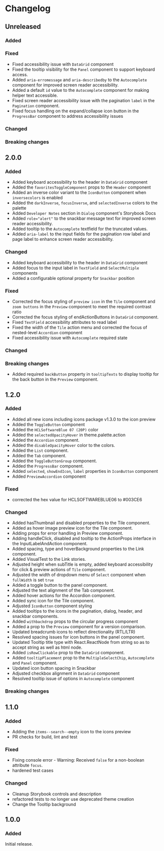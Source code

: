# Changelog

## Unreleased

### Added

### Fixed
- Fixed accessibility issue with `DataGrid` component
- Fixed the tooltip visibility for the `Panel` component to support keyboard access.
- Added `aria-erromessage` and `aria-describedby` to the `Autocomplete` component for improved screen reader accessibility.
- Added a default `id` value to the `Autocomplete` component for making helper text accessible.
- Fixed screen reader accessibility issue with the pagination `label` in the `Pagination` component.
- Fixed focus handling on the expand/collapse icon button in the `ProgressBar` component to address accessibility issues

### Changed

### Breaking changes

## 2.0.0

### Added
- Added keyboard accessibility to the header in `DataGrid` component
- Added the `favoritesToggleComponent` props to the `Header` component
- Added an inverse color variant to the `IconButton` component when `inversecolors` is enabled
- Added the `darkInverse`, `focusInverse`, and `selectedInverse` colors to the palette
- Added `Developer Notes` section in `Dialog` component's Storybook Docs
- Added `role="alert"` to the snackbar message text for improved screen reader accessibility.
- Added tooltip to the `Autocomplete` textfield for the truncated values.
- Added `aria-label` to the input fields for the pagination row label and page label to enhance screen reader accessibility.

### Changed
- Added keyboard accessibility to the header in `DataGrid` component
- Added focus to the input label in `TextField` and `SelectMultiple` components
- Added a configurable optional property for `Snackbar` position


### Fixed
- Corrected the focus styling of `preview icon` in the `Tile` component and `zoom buttons` in the `Preview` component to meet the required contrast ratio
- Corrected the focus styling of endActionButtons in `DataGrid` component.
- Fixed `TextField` accessibility attributes to read label
- Fixed the width of the `Tile` action menu and corrected the focus of nested-level `Accordion` component
- Fixed accessibility issue with `Autocomplete` required state

### Changed

### Breaking changes
- Added required `backButton` property in `tooltipTexts` to display tooltip for the back button in the `Preview` component.

## 1.2.0

### Added
- Added all new icons including icons package v1.3.0 to the icon preview
- Added the `ToggleButton` component
- Added the `HCLSoftwareBlue 07 (20P)` color
- Added the `selectedOpacityHover` in theme.palette.action
- Added the `Accordion` component.
- Added the `disableOpacityHover` color to the colors.
- Added the `List` component.
- Added the `Tab` component.
- Added the `ToggleButtonGroup` component.
- Added the `ProgressBar` component.
- Added `selected`, `showEndIcon`, `label` properties in `IconButton` component
- Added `PreviewAccordion` component

### Fixed
- corrected the hex value for HCLSOFTWAREBLUE06 to #003CE6

### Changed
- Added hasThumbnail and disabled properties to the Tile component. 
- Added as hover image preview icon for the Tile component.
- Adding props for error handling in Preview component.
- Adding handleClick, disabled and tooltip to the ActionProps interface in the InputLabelAndAction component.
- Added spacing, type and hoverBackground properties to the Link component.
- Added VisualTest to the Link stories.
- Adjusted height when subTitle is empty, added keyboard accessibility for click & preview actions of `Tile` component.
- Adjusted the width of dropdown menu of `Select` component when `fullWidth` is set `true`
- Added a toggle button to the panel component.
- Adjusted the text alignment of the Tab component.
- Added hover actions for the Accordion component.
- Added sync icon for the Tile component.
- Adjusted `IconButton` component styling
- Added tooltips to the icons in the pagination, dialog, header, and snackbar components.
- Added `withbackdrop` props to the circular progress component
- Added a prop to the `Preview` component for a version comparison.
- Updated breadcrumb icons to reflect directionality (RTL/LTR)
- Resolved spacing issues for icon buttons in the panel component.
- Updated Tooltip title type with React.ReactNode from string so as to accept string as well as html node.
- Added `isRowClickable` prop to the `DataGrid` component. 
- Added `tooltipPlacement` prop to the `MultipleSelectChip`, `Autocomplete` and `Panel` component. 
- Updated icon button spacing in Snackbar
- Adjusted checkbox alignment in `DataGrid` component
- Resolved tooltip issue of options in `Autocomplete` component

### Breaking changes

## 1.1.0

### Added
- Adding the `items--search--empty` icon to the icons preview
- PR checks for build, lint and test

### Fixed
- Fixing console error - Warning: Received `false` for a non-boolean attribute `focus`.
- hardened test cases

### Changed
- Cleanup Storybook controls and description
- refactored tests to no longer use deprecated theme creation
- Change the Tooltip background


## 1.0.0

### Added
Initial release.
